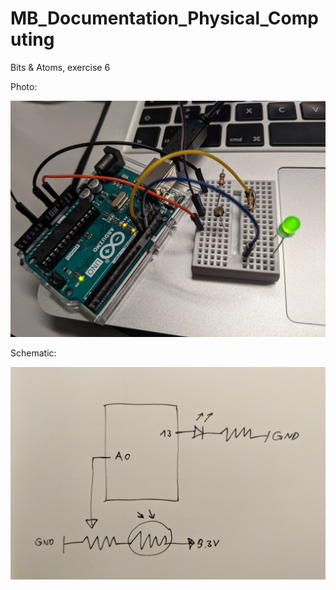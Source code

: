# MB_Documentation_Physical_Computing

Bits & Atoms, exercise 6

Photo:

![Bits_Atoms_6_1](images/Bits_Atoms_6_1.jpeg)

Schematic:

![Bits_Atoms_6_2](images/Bits_Atoms_6_2.jpeg)
